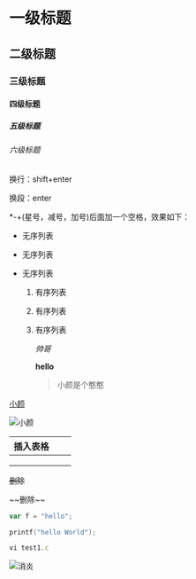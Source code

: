 # 一级标题

## 二级标题

### 三级标题

#### 四级标题

##### 五级标题

###### 六级标题

换行：shift+enter

换段：enter

*-+(星号，减号，加号)后面加一个空格，效果如下：

* 无序列表

* 无序列表

* 无序列表

  1. 有序列表

  2. 有序列表

  3. 有序列表

     *帅哥*

     **hello**

     > 小颜是个憨憨

[小颜](https://ss1.bdstatic.com/70cFvXSh_Q1YnxGkpoWK1HF6hhy/it/u=1516001783,1655057864&fm=26&gp=0.jpg)

![小颜](/home/cjf/Test/photo.jpg)



| 插入表格 |      |      |
| -------- | ---- | ---- |
|          |      |      |
|          |      |      |
|          |      |      |

~~删除~~

\~\~删除~\~

```js
var f = "hello";
```

```c
printf("hello World");
```

```js
vi test1.c
```

![消炎](../图片/photo1.jpg)

